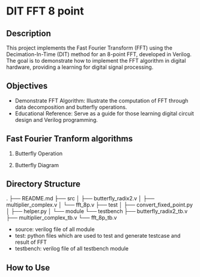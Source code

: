 # DIT FFT 8 point

## Description
This project implements the Fast Fourier Transform (FFT) using the Decimation-In-Time (DIT) method for an 8-point FFT, developed in Verilog. The goal is to demonstrate how to implement the FFT algorithm in digital hardware, providing a learning for digital signal processing.
## Objectives
- Demonstrate FFT Algorithm: Illustrate the computation of FFT through data decomposition and butterfly operations.
- Educational Reference: Serve as a guide for those learning digital circuit design and Verilog programming.
## Fast Fourier Tranform algorithms

1. Butterfly Operation

2. Butterfly Diagram

## Directory Structure
.
├── README.md
├── src
│   ├── butterfly_radix2.v
│   ├── multiplier_complex.v
│   └── fft_8p.v
├── test
│   ├── convert_fixed_point.py
│   ├── helper.py
│   └── module
└── testbench
    ├── butterfly_radix2_tb.v
    ├── multiplier_complex_tb.v
    └── fft_8p_tb.v

* source: verilog file of all module
* test: python files which are used to test and generate testcase and result of FFT
* testbench: verilog file of all testbench module 
## How to Use